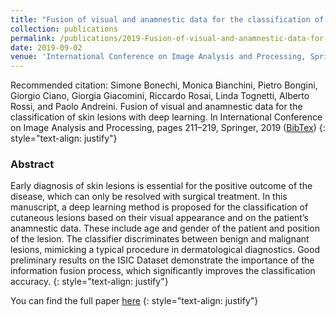 ```yaml
---
title: "Fusion of visual and anamnestic data for the classification of skin lesions with deep learning"
collection: publications
permalink: /publications/2019-Fusion-of-visual-and-anamnestic-data-for-the-classification-of-skin-lesions-with-deep-learning
date: 2019-09-02
venue: 'International Conference on Image Analysis and Processing, Springer'
---
```


Recommended citation: Simone Bonechi, Monica Bianchini, Pietro Bongini, Giorgio Ciano, Giorgia Giacomini, Riccardo Rosai, Linda Tognetti, Alberto Rossi, and Paolo Andreini. Fusion of visual and anamnestic data for the classification of skin lesions with deep learning. In International Conference on Image Analysis and Processing, pages 211–219, Springer, 2019 ([BibTex](https://citation-needed.springer.com/v2/references/10.1007/978-3-030-30754-7_21?format=bibtex&flavour=citation))
{: style="text-align: justify"}

### Abstract
Early diagnosis of skin lesions is essential for the positive outcome of the disease, which can only be resolved with surgical treatment. In this manuscript, a deep learning method is proposed for the classification of cutaneous lesions based on their visual appearance and on the patient’s anamnestic data. These include age and gender of the patient and position of the lesion. The classifier discriminates between benign and malignant lesions, mimicking a typical procedure in dermatological diagnostics. Good preliminary results on the ISIC Dataset demonstrate the importance of the information fusion process, which significantly improves the classification accuracy.
{: style="text-align: justify"}

You can find the full paper [here](https://link.springer.com/chapter/10.1007/978-3-030-30754-7_21)
{: style="text-align: justify"}
